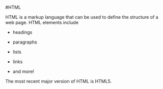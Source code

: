   
    

    



#HTML











HTML is a markup language that can be used to define the structure of a web page. HTML elements include











* headings

* paragraphs

* lists

* links

* and more!



The most recent major version of HTML is HTML5.